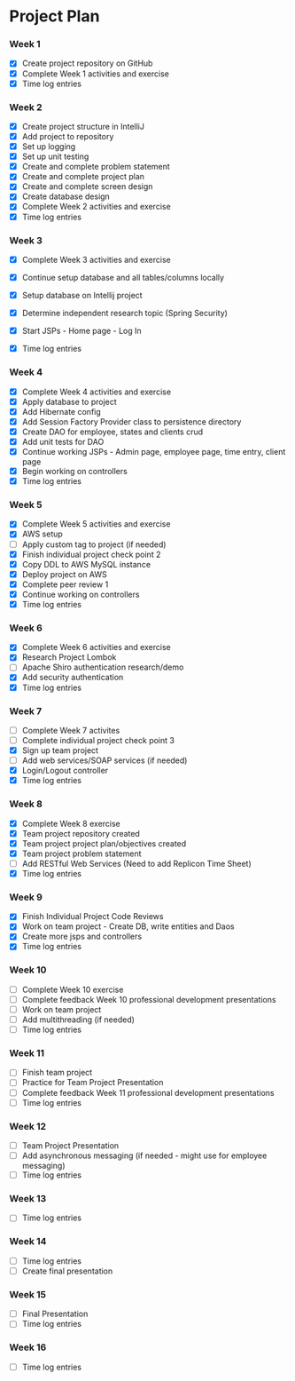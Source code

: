 # Project Plan

### Week 1
- [X] Create project repository on GitHub
- [X] Complete Week 1 activities and exercise
- [X] Time log entries

### Week 2
- [X] Create project structure in IntelliJ
- [X] Add project to repository
- [X] Set up logging
- [X] Set up unit testing
- [X] Create and complete problem statement
- [X] Create and complete project plan
- [X] Create and complete screen design
- [X] Create database design
- [X] Complete Week 2 activities and exercise
- [X] Time log entries

### Week 3
- [X] Complete Week 3 activities and exercise
- [X] Continue setup database and all tables/columns locally
- [X] Setup database on Intellij project
- [X] Determine independent research topic (Spring Security)
- [X] Start JSPs - Home page - Log In
- [X] Time log entries


### Week 4
- [X] Complete Week 4 activities and exercise
- [X] Apply database to project
- [X] Add Hibernate config
- [X] Add Session Factory Provider class to persistence directory
- [X] Create DAO for employee, states and clients crud
- [X] Add unit tests for DAO
- [X] Continue working JSPs - Admin page, employee page, time entry, client page
- [X] Begin working on controllers
- [X] Time log entries

### Week 5
- [X] Complete Week 5 activities and exercise
- [X] AWS setup
- [ ] Apply custom tag to project (if needed)
- [X] Finish individual project check point 2
- [X] Copy DDL to AWS MySQL instance
- [X] Deploy project on AWS
- [X] Complete peer review 1
- [X] Continue working on controllers
- [X] Time log entries

### Week 6
- [X] Complete Week 6 activities and exercise
- [X] Research Project Lombok
- [ ] Apache Shiro authentication research/demo
- [X] Add security authentication
- [X] Time log entries

### Week 7
- [ ] Complete Week 7 activites
- [ ] Complete individual project check point 3
- [X] Sign up team project
- [ ] Add web services/SOAP services (if needed)
- [X] Login/Logout controller
- [X] Time log entries

### Week 8
- [X] Complete Week 8 exercise
- [X] Team project repository created
- [X] Team project project plan/objectives created
- [X] Team project problem statement
- [ ] Add RESTful Web Services (Need to add Replicon Time Sheet)
- [X] Time log entries

### Week 9
- [X] Finish Individual Project Code Reviews
- [X] Work on team project - Create DB, write entities and Daos
- [X] Create more jsps and controllers
- [X] Time log entries

### Week 10
- [ ] Complete Week 10 exercise
- [ ] Complete feedback Week 10 professional development presentations
- [ ] Work on team project
- [ ] Add multithreading (if needed)
- [ ] Time log entries

### Week 11
- [ ] Finish team project
- [ ] Practice for Team Project Presentation
- [ ] Complete feedback Week 11 professional development presentations
- [ ] Time log entries

### Week 12
- [ ] Team Project Presentation
- [ ] Add asynchronous messaging (if needed - might use for employee messaging)
- [ ] Time log entries

### Week 13
- [ ] Time log entries

### Week 14
- [ ] Time log entries
- [ ] Create final presentation

### Week 15
- [ ] Final Presentation
- [ ] Time log entries

### Week 16
- [ ] Time log entries






